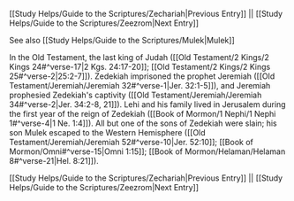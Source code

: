 [[Study Helps/Guide to the Scriptures/Zechariah|Previous Entry]]  ||  [[Study Helps/Guide to the Scriptures/Zeezrom|Next Entry]]

 See also [[Study Helps/Guide to the Scriptures/Mulek|Mulek]]

 In the Old Testament, the last king of Judah ([[Old Testament/2 Kings/2 Kings 24#^verse-17|2 Kgs. 24:17-20]]; [[Old Testament/2 Kings/2 Kings 25#^verse-2|25:2-7]]). Zedekiah imprisoned the prophet Jeremiah ([[Old Testament/Jeremiah/Jeremiah 32#^verse-1|Jer. 32:1-5]]), and Jeremiah prophesied Zedekiah's captivity ([[Old Testament/Jeremiah/Jeremiah 34#^verse-2|Jer. 34:2-8, 21]]). Lehi and his family lived in Jerusalem during the first year of the reign of Zedekiah ([[Book of Mormon/1 Nephi/1 Nephi 1#^verse-4|1 Ne. 1:4]]). All but one of the sons of Zedekiah were slain; his son Mulek escaped to the Western Hemisphere ([[Old Testament/Jeremiah/Jeremiah 52#^verse-10|Jer. 52:10]]; [[Book of Mormon/Omni#^verse-15|Omni 1:15]]; [[Book of Mormon/Helaman/Helaman 8#^verse-21|Hel. 8:21]]).

[[Study Helps/Guide to the Scriptures/Zechariah|Previous Entry]]  ||  [[Study Helps/Guide to the Scriptures/Zeezrom|Next Entry]]